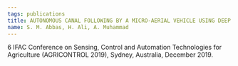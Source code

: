 ```yaml
---
tags: publications
title: AUTONOMOUS CANAL FOLLOWING BY A MICRO-AERIAL VEHICLE USING DEEP CNN
name: S. M. Abbas, H. Ali, A. Muhammad
---
```


  6 IFAC Conference on Sensing, Control and Automation Technologies for Agriculture (AGRICONTROL 2019), Sydney, Australia, December 2019.